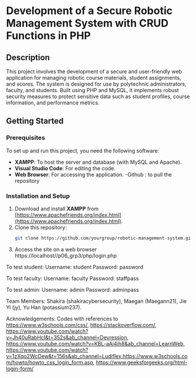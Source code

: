 # Development of a Secure Robotic Management System with CRUD Functions in PHP

## Description
This project involves the development of a secure and user-friendly web application for managing robotic course materials, student assignments, and scores. The system is designed for use by polytechnic administrators, faculty, and students. Built using PHP and MySQL, it implements robust security measures to protect sensitive data such as student profiles, course information, and performance metrics.

## Getting Started

### Prerequisites
To set up and run this project, you need the following software:
- **XAMPP**: To host the server and database (with MySQL and Apache).
- **Visual Studio Code**: For editing the code.
- **Web Browser**: For accessing the application.
-Github : to pull the repository

### Installation and Setup
1. Download and install **XAMPP** from [https://www.apachefriends.org/index.html](https://www.apachefriends.org/index.html).
2. Clone this repository:
   ```bash
   git clone https://github.com/yourgroup/robotic-management-system.git
3. Access the site on a web browser https://localhost//p06_grp3/php/login.php

To test student:
Username: student
Password: password

To test faculty:
Username: faculty
Password: staffpass

To test admin:
Username: admin
Password: adminpass

Team Members: Shakira (shakiracybersecurity),
Maegan (Maegann21), 
Jie Yi (jy), 
Yu Han (potassium237).

Acknowledgements: Codes with references to https://www.w3schools.com/css/, https://stackoverflow.com/, 
https://www.youtube.com/watch?v=Jh40uRabHcI&t=352s&ab_channel=Devression, https://www.youtube.com/watch?v=KBL-aAi4ih8&ab_channel=LearnWeb,
https://www.youtube.com/watch?v=1zXqo2WcOew&t=156s&ab_channel=Ludiflex,https://www.w3schools.com/howto/howto_css_login_form.asp,
https://www.geeksforgeeks.org/html-login-form/

